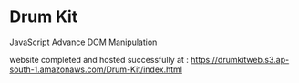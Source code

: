 # Drum Kit
 JavaScript Advance DOM Manipulation 


 website completed and hosted successfully at : https://drumkitweb.s3.ap-south-1.amazonaws.com/Drum-Kit/index.html
